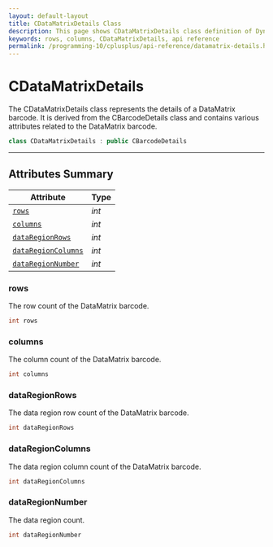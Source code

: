 ```yaml
---
layout: default-layout
title: CDataMatrixDetails Class
description: This page shows CDataMatrixDetails class definition of Dynamsoft Barcode Reader SDK C++ Edition.
keywords: rows, columns, CDataMatrixDetails, api reference
permalink: /programming-10/cplusplus/api-reference/datamatrix-details.html
---
```

# CDataMatrixDetails

The CDataMatrixDetails class represents the details of a DataMatrix barcode. It is derived from the CBarcodeDetails class and contains various attributes related to the DataMatrix barcode. 

```cpp
class CDataMatrixDetails : public CBarcodeDetails
```

---

## Attributes Summary

| Attribute | Type |
|---------- | ---- |
| [`rows`](#rows) | *int* |
| [`columns`](#columns) | *int* |
| [`dataRegionRows`](#dataregionrows) | *int* |
| [`dataRegionColumns`](#dataregioncolumns) | *int* |
| [`dataRegionNumber`](#dataregionnumber) | *int* |

### rows

The row count of the DataMatrix barcode.

```cpp
int rows
```

### columns

The column count of the DataMatrix barcode.

```cpp
int columns
```

### dataRegionRows

The data region row count of the DataMatrix barcode.

```cpp
int dataRegionRows
```

### dataRegionColumns

The data region column count of the DataMatrix barcode.

```cpp
int dataRegionColumns
```

### dataRegionNumber

The data region count.

```cpp
int dataRegionNumber
```
